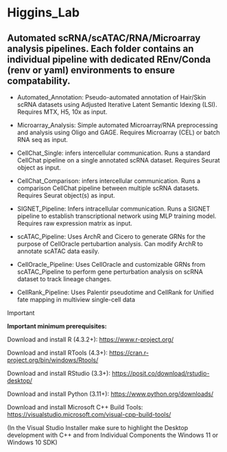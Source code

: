 # Higgins_Lab

## Automated scRNA/scATAC/RNA/Microarray analysis pipelines. Each folder contains an individual pipeline with dedicated **REnv/Conda** (renv or yaml) environments to ensure compatability.

* Automated_Annotation: Pseudo-automated annotation of Hair/Skin scRNA datasets using Adjusted Iterative Latent Semantic Idexing (LSI). Requires MTX, H5, 10x as input.

* Microarray_Analysis: Simple automated Microarray/RNA preprocessing and analysis using Oligo and GAGE. Requires Microarray (CEL) or batch RNA seq as input.

* CellChat_Single: infers intercellular communication. Runs a standard CellChat pipeline on a single annotated scRNA dataset. Requires Seurat object as input.

* CellChat_Comparison: infers intercellular communication. Runs a comparison CellChat pipeline between multiple scRNA datasets. Requires Seurat object(s) as input.

* SIGNET_Pipeline: Infers intracellular communication. Runs a SIGNET pipeline to establish transcriptional network using MLP training model. Requires raw expression matrix as input.

* scATAC_Pipeline: Uses ArchR and Cicero to generate GRNs for the purpose of CellOracle pertubartion analysis. Can modify ArchR to annotate scATAC data easily.

* CellOracle_Pipeline: Uses CellOracle and customizable GRNs from scATAC_Pipeline to perform gene perturbation analysis on scRNA dataset to track lineage changes.

* CellRank_Pipeline: Uses Palentir pseudotime and CellRank for Unified fate mapping in multiview single-cell data


> [!IMPORTANT]
>**Important minimum prerequisites:**

Download and install R (4.3.2+): https://www.r-project.org/

Download and install RTools (4.3+): https://cran.r-project.org/bin/windows/Rtools/

Download and install RStudio (3.3+): https://posit.co/download/rstudio-desktop/

Download and install Python (3.11+): https://www.python.org/downloads/

Download and install Microsoft C++ Build Tools: https://visualstudio.microsoft.com/visual-cpp-build-tools/

(In the Visual Studio Installer make sure to highlight the Desktop development with C++ and from Individual Components the Windows 11 or Windows 10 SDK)

